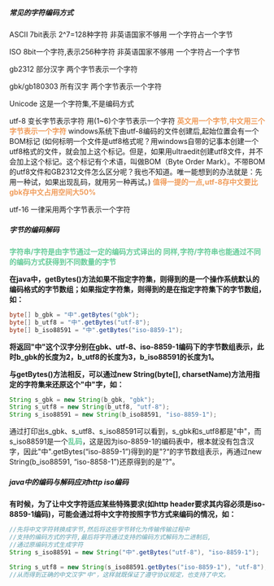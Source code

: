 ##### 常见的字符编码方式
ASCII
7bit表示 2^7=128种字符
非英语国家不够用
一个字符占一个字节

ISO
8bit一个字符,表示256种字符
非英语国家不够用
一个字符占一个字节

gb2312
部分汉字
两个字节表示一个字符

gbk/gb180303
所有汉字
两个字节表示一个字符

Unicode
这是一个字符集,不是编码方式

utf-8
变长字节表示字符
用(1~6)个字节表示一个字符
<font color=#F09B59 style=" font-weight:bold;">英文用一个字节,中文用三个字节表示一个字符</font>
windows系统下由utf-8编码的文件创建后,起始位置会有一个BOM标记
(如何标明一个文件是utf8格式呢？用windows自带的记事本创建一个utf8格式的文件，就会加上这个标记。但是，如果用ultraedit创建utf8文件，并不会加上这个标记。这个标记有个术语，叫做BOM（Byte Order Mark）。不带BOM的utf8文件和GB2312文件怎么区分呢？我也不知道。唯一能想到的办法就是：先用一种试，如果出现乱码，就用另一种再试。)
<font color=#F09B59 style=" font-weight:bold;">值得一提的一点,utf-8存中文要比gbk存中文占用空间大50%</font>

utf-16
一律采用两个字节表示一个字符

##### 字节的编码解码
<font color=#66CC99 style=" font-weight:bold;">字符串/字符是由字节通过一定的编码方式译出的
同样,字符/字符串也能通过不同的编码方式获得到不同数量的字节</font>

**在java中，getBytes()方法如果不指定字符集，则得到的是一个操作系统默认的编码格式的字节数组；如果指定字符集，则得到的是在指定字符集下的字节数组，如：**
```java
byte[] b_gbk = "中".getBytes("gbk");
byte[] b_utf8 = "中".getBytes("utf-8");
byte[] b_iso88591 = "中".getBytes("iso-8859-1");

```
**将返回"中"这个汉字分别在gbk、utf-8、iso-8859-1编码下的字节数组表示，此时b_gbk的长度为2，b_utf8的长度为3，b_iso88591的长度为1。**

**与getBytes()方法相反，可以通过new String(byte[], charsetName)方法用指定的字符集来还原这个"中"字，如：**
```java
String s_gbk = new String(b_gbk, "gbk");
String s_utf8 = new String(b_utf8, "utf-8");
String s_iso88591 = new String(b_iso88591, "iso-8859-1");
```
通过打印出s_gbk、s_utf8、s_iso88591可以看到，s_gbk和s_utf8都是"中"，而s_iso88591是一个<font color=#66CC99 style=" font-weight:bold;">乱码</font>，这是因为iso-8859-1的编码表中，根本就没有包含汉字，因此"中".getBytes(“iso-8859-1”)得到的是"?“的字节数组表示，再通过new String(b_iso88591, “iso-8858-1”)还原得到的是”?"。

##### java中的编码与解码应对http iso编码
**有时候，为了让中文字符适应某些特殊要求(如http header要求其内容必须是iso-8859-1编码)，可能会通过将中文字符按照字节方式来编码的情况，如：**

```java
//先将中文字符转换成字节,然后将这些字节转化为传输传输过程中
//支持的编码方式的字符,最后将字符通过支持的编码方式解码为二进制后,
//通过原编码方式生成字符
String s_iso88591 = new String("中".getBytes("utf-8"), "iso-8859-1");

String s_utf8 = new String(s_iso88591.getBytes("iso-8859-1"), "utf-8");
//从而得到正确的中文汉字"中"，这样就既保证了遵守协议规定，也支持了中文。
```

